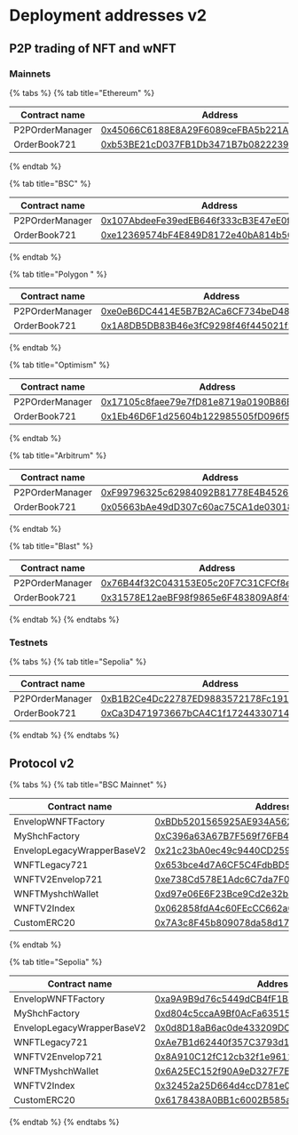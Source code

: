 # Deployment addresses v2

## P2P trading of NFT and wNFT

### Mainnets

{% tabs %}
{% tab title="Ethereum" %}
<table><thead><tr><th width="190">Contract name</th><th>Address</th></tr></thead><tbody><tr><td>P2POrderManager</td><td><a href="https://etherscan.io/address/0x45066C6188E8A29F6089ceFBA5b221AE17c20E76#code">0x45066C6188E8A29F6089ceFBA5b221AE17c20E76</a></td></tr><tr><td>OrderBook721</td><td><a href="https://etherscan.io/address/0xb53BE21cD037FB1Db3471B7b0822239aFEc542E9#code">0xb53BE21cD037FB1Db3471B7b0822239aFEc542E9</a></td></tr></tbody></table>
{% endtab %}

{% tab title="BSC" %}
<table><thead><tr><th width="210">Contract name</th><th>Address</th></tr></thead><tbody><tr><td>P2POrderManager</td><td><a href="https://bscscan.com/address/0x107AbdeeFe39edEB646f333cB3E47eE0f5810A2F#code">0x107AbdeeFe39edEB646f333cB3E47eE0f5810A2F</a></td></tr><tr><td>OrderBook721</td><td><a href="https://bscscan.com/address/0xe12369574bF4E849D8172e40bA814b50CCB5f955#code">0xe12369574bF4E849D8172e40bA814b50CCB5f955</a></td></tr></tbody></table>
{% endtab %}

{% tab title="Polygon " %}
<table><thead><tr><th width="219">Contract name</th><th>Address</th></tr></thead><tbody><tr><td>P2POrderManager</td><td><a href="https://polygonscan.com/address/0xe0eB6DC4414E5B7B2ACa6CF734beD4857381C866#code">0xe0eB6DC4414E5B7B2ACa6CF734beD4857381C866</a></td></tr><tr><td>OrderBook721</td><td><a href="https://polygonscan.com/address/0x1A8DB5DB83B46e3fC9298f46f445021f2bA58cE4#code">0x1A8DB5DB83B46e3fC9298f46f445021f2bA58cE4</a></td></tr></tbody></table>
{% endtab %}

{% tab title="Optimism" %}
<table><thead><tr><th width="247">Contract name</th><th>Address</th></tr></thead><tbody><tr><td>P2POrderManager</td><td><a href="https://optimistic.etherscan.io/address/0x17105c8faee79e7fD81e8719a0190B86E2527546#code">0x17105c8faee79e7fD81e8719a0190B86E2527546</a></td></tr><tr><td>OrderBook721</td><td><a href="https://optimistic.etherscan.io/address/0x1Eb46D6F1d25604b122985505fD096f5FD5f4134#code">0x1Eb46D6F1d25604b122985505fD096f5FD5f4134</a></td></tr></tbody></table>
{% endtab %}

{% tab title="Arbitrum" %}
<table><thead><tr><th width="196">Contract name</th><th>Address</th></tr></thead><tbody><tr><td>P2POrderManager</td><td><a href="https://arbiscan.io/address/0xF99796325c62984092B81778E4B4526daA7DE752#code">0xF99796325c62984092B81778E4B4526daA7DE752</a></td></tr><tr><td>OrderBook721</td><td><a href="https://arbiscan.io/address/0x05663bAe49dD307c60ac75CA1de03018EB603684#code">0x05663bAe49dD307c60ac75CA1de03018EB603684</a></td></tr></tbody></table>
{% endtab %}

{% tab title="Blast" %}
<table><thead><tr><th width="189">Contract name</th><th>Address</th></tr></thead><tbody><tr><td>P2POrderManager</td><td><a href="https://blastscan.io/address/0x76B44f32C043153E05c20F7C31CFCf8eEEE9f7a1#code">0x76B44f32C043153E05c20F7C31CFCf8eEEE9f7a1</a></td></tr><tr><td>OrderBook721</td><td><a href="https://blastscan.io/address/0x31578E12aeBF98f9865e6F483809A8f4995a8CE0#code">0x31578E12aeBF98f9865e6F483809A8f4995a8CE0</a></td></tr></tbody></table>
{% endtab %}
{% endtabs %}

### Testnets

{% tabs %}
{% tab title="Sepolia" %}
<table><thead><tr><th width="203">Contract name</th><th>Address</th></tr></thead><tbody><tr><td>P2POrderManager</td><td><a href="https://sepolia.etherscan.io/address/0xB1B2Ce4Dc22787ED9883572178Fc19170dC184cc#code">0xB1B2Ce4Dc22787ED9883572178Fc19170dC184cc</a></td></tr><tr><td>OrderBook721</td><td><a href="https://sepolia.etherscan.io/address/0xCa3D471973667bCA4C1f17244330714fe3C6Fd13#code">0xCa3D471973667bCA4C1f17244330714fe3C6Fd13</a></td></tr></tbody></table>
{% endtab %}
{% endtabs %}

## Protocol v2

{% tabs %}
{% tab title="BSC Mainnet" %}
<table><thead><tr><th width="262">Contract name</th><th>Address</th></tr></thead><tbody><tr><td>EnvelopWNFTFactory</td><td><a href="https://bscscan.com/address/0xBDb5201565925AE934A5622F0E7091aFFceed5EB#code">0xBDb5201565925AE934A5622F0E7091aFFceed5EB</a></td></tr><tr><td>MyShchFactory</td><td><a href="https://bscscan.com/address/0xC396a63A67B7F569f76FB41501Ddc577E895e0A6#code">0xC396a63A67B7F569f76FB41501Ddc577E895e0A6</a></td></tr><tr><td>EnvelopLegacyWrapperBaseV2</td><td><a href="https://bscscan.com/address/0x21c23bA0ec49c9440CD259cCB48ff9D06CD16522#code">0x21c23bA0ec49c9440CD259cCB48ff9D06CD16522</a></td></tr><tr><td>WNFTLegacy721</td><td><a href="https://bscscan.com/address/0x653bce4d7A6CF5C4FdbBD5fc6B2bB41c8eAFC56A#code">0x653bce4d7A6CF5C4FdbBD5fc6B2bB41c8eAFC56A</a></td></tr><tr><td>WNFTV2Envelop721</td><td><a href="https://bscscan.com/address/0xe738Cd578E1Adc6C7da7F0796775F4cEfb37D146#code">0xe738Cd578E1Adc6C7da7F0796775F4cEfb37D146</a></td></tr><tr><td>WNFTMyshchWallet</td><td><a href="https://bscscan.com/address/0xd97e06E6F23Bce9Cd2e32b090DA7308ee7D0a4D3#code">0xd97e06E6F23Bce9Cd2e32b090DA7308ee7D0a4D3</a></td></tr><tr><td>WNFTV2Index</td><td><a href="https://bscscan.com/address/0x062858fdA4c60FEcCC662a05291EbED7C900D7E2#code">0x062858fdA4c60FEcCC662a05291EbED7C900D7E2</a></td></tr><tr><td>CustomERC20</td><td><a href="https://bscscan.com/address/0x7A3c8F45b809078da58d17fb6Cd059334622838F#code">0x7A3c8F45b809078da58d17fb6Cd059334622838F</a></td></tr></tbody></table>
{% endtab %}

{% tab title="Sepolia" %}
<table><thead><tr><th width="271">Contract name</th><th>Address</th></tr></thead><tbody><tr><td>EnvelopWNFTFactory</td><td><a href="https://sepolia.etherscan.io/address/0xa9A9B9d76c5449dCB4fF1B74E023bF3f6F8a30cf#code">0xa9A9B9d76c5449dCB4fF1B74E023bF3f6F8a30cf</a></td></tr><tr><td>MyShchFactory</td><td><a href="https://sepolia.etherscan.io/address/0xd804c5ccaA9Bf0AcFa635151049e8f785cC0767E#code">0xd804c5ccaA9Bf0AcFa635151049e8f785cC0767E</a></td></tr><tr><td>EnvelopLegacyWrapperBaseV2</td><td><a href="https://sepolia.etherscan.io/address/0x0d8D18aB6ac0de433209DC9C23b3C5031e381480#code">0x0d8D18aB6ac0de433209DC9C23b3C5031e381480</a></td></tr><tr><td>WNFTLegacy721</td><td><a href="https://sepolia.etherscan.io/address/0xAe7B1d62440f357C3793d11417c7fE9201047940#code">0xAe7B1d62440f357C3793d11417c7fE9201047940</a></td></tr><tr><td>WNFTV2Envelop721</td><td><a href="https://sepolia.etherscan.io/address/0x8A910C12fC12cb32f1e9611978df60d0c1dD180B#code">0x8A910C12fC12cb32f1e9611978df60d0c1dD180B</a></td></tr><tr><td>WNFTMyshchWallet</td><td><a href="https://sepolia.etherscan.io/address/0x6A25EC152f90A9eD327F7E7b32eD46223FC5E834#code">0x6A25EC152f90A9eD327F7E7b32eD46223FC5E834</a></td></tr><tr><td>WNFTV2Index</td><td><a href="https://sepolia.etherscan.io/address/0x32452a25D664d4ccD781e082129Aa07CDB276D88#code">0x32452a25D664d4ccD781e082129Aa07CDB276D88</a></td></tr><tr><td>CustomERC20</td><td><a href="https://sepolia.etherscan.io/address/0x6178438A0BB1c6002B585a670AAa0f8c4D8b0aed#code">0x6178438A0BB1c6002B585a670AAa0f8c4D8b0aed</a></td></tr></tbody></table>
{% endtab %}
{% endtabs %}


